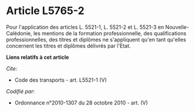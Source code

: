 # Article L5765-2

Pour l'application des articles L. 5521-1, L. 5521-2 et L. 5521-3 en Nouvelle-Calédonie, les mentions de la formation
professionnelle, des qualifications professionnelles, des titres et diplômes ne s'appliquent qu'en tant qu'elles concernent
les titres et diplômes délivrés par l'Etat.

**Liens relatifs à cet article**

_Cite_:

  - Code des transports - art. L5521-1 (V)

_Codifié par_:

  - Ordonnance n°2010-1307 du 28 octobre 2010 - art. (V)
